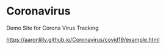 # Coronavirus
 Demo Site for Corona Virus Tracking


https://aaronlilly.github.io/Coronavirus/covid19/example.html
